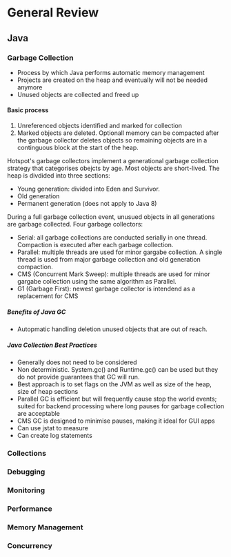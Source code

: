 # General Review

## Java

### Garbage Collection

- Process by which Java performs automatic memory management
- Projects are created on the heap and eventually will not be needed anymore
- Unused objects are collected and freed up

#### Basic process

1. Unreferenced objects identified and marked for collection
2. Marked objects are deleted. Optionall memory can be compacted after the garbage collector deletes objects so remaining objects are in a continguous block at the start of the heap.

Hotspot's garbage collectors implement a generational garbage collection strategy that categorises obejcts by age. Most objects are short-lived. The heap is divdided into three sections:

- Young generation: divided into Eden and Survivor.
- Old generation
- Permanent generation (does not apply to Java 8)

During a full garbage collection event, unusued objects in all generations are garbage collected. Four garbage collectors:

- Serial: all garbage collections are conducted serially in one thread. Compaction is executed after each garbage collection.
- Parallel: multiple threads are used for minor gargabe collection. A single thread is used from major garbage collection and old generation compaction.
- CMS (Concurrent Mark Sweep): multiple threads are used for minor gargabe collection using the same algorithm as Parallel.
- G1 (Garbage First): newest garbage collector is intendend as a replacement for CMS

##### Benefits of Java GC

- Autopmatic handling deletion unused objects that are out of reach.

##### Java Collection Best Practices

- Generally does not need to be considered
- Non deterministic. System.gc() and Runtime.gc() can be used but they do not provide guarantees that GC will run.
- Best approach is to set flags on the JVM as well as size of the heap, size of heap sections
- Parallel GC is efficient but will frequently cause stop the world events; suited for backend processing where long pauses for garbage collection are acceptable
- CMS GC is designed to minimise pauses, making it ideal for GUI apps
- Can use jstat to measure
- Can create log statements

### Collections



### Debugging

### Monitoring

### Performance

### Memory Management

### Concurrency
